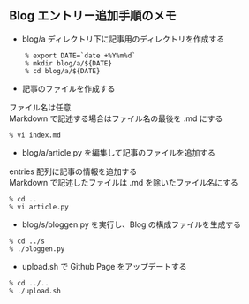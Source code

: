 ## Blog エントリー追加手順のメモ

* blog/a ディレクトリ下に記事用のディレクトリを作成する

```
    % export DATE=`date +%Y%m%d`
    % mkdir blog/a/${DATE}
    % cd blog/a/${DATE}
```

* 記事のファイルを作成する

ファイル名は任意  
Markdown で記述する場合はファイル名の最後を .md にする  
    
```
% vi index.md
```

* blog/a/article.py を編集して記事のファイルを追加する

entries 配列に記事の情報を追加する  
Markdown で記述したファイルは .md を除いたファイル名にする  
    
```
% cd ..
% vi article.py
```

* blog/s/bloggen.py を実行し、Blog の構成ファイルを生成する

```
% cd ../s
% ./bloggen.py
```

* upload.sh で Github Page をアップデートする

```
% cd ../..
% ./upload.sh
```


